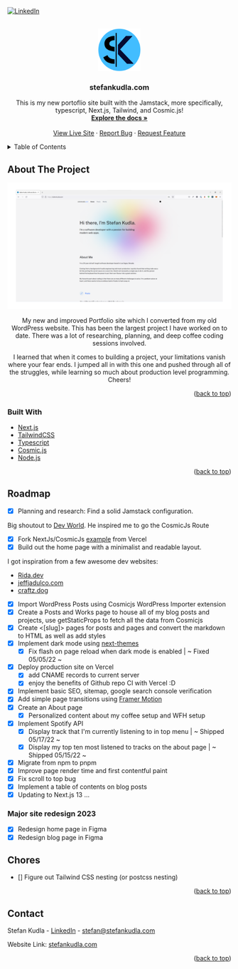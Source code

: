 <div id="top"></div>
<!--
*** Thanks for checking out the Best-README-Template. If you have a suggestion
*** that would make this better, please fork the repo and create a pull request
*** or simply open an issue with the tag "enhancement".
*** Don't forget to give the project a star!
*** Thanks again! Now go create something AMAZING! :D
-->

<!-- PROJECT SHIELDS -->
<!--
*** I'm using markdown "reference style" links for readability.
*** Reference links are enclosed in brackets [ ] instead of parentheses ( ).
*** See the bottom of this document for the declaration of the reference variables
*** for contributors-url, forks-url, etc. This is an optional, concise syntax you may use.
*** https://www.markdownguide.org/basic-syntax/#reference-style-links
-->
<!-- [![Contributors][contributors-shield]][contributors-url]
[![Forks][forks-shield]][forks-url]
[![Stargazers][stars-shield]][stars-url]
[![Issues][issues-shield]][issues-url] -->
<!-- [![MIT License][license-shield]][license-url] -->

[![LinkedIn][linkedin-shield]][linkedin-url]

<!-- PROJECT LOGO -->
<br />
<div align="center">
  <a href="https://stefankudla.com/">
    <img src="/public/images/stefan_kudla_logo_round.png" alt="Stefan Kudla's Logo" width="96" height="96">
  </a>

<h3 align="center">stefankudla.com</h3>

  <p align="center">
    This is my new portoflio site built with the Jamstack, more specifically, typescript, Next.js, Tailwind, and Cosmic.js!
    <br />
    <a href="https://github.com/stefkudla/stefankudla.com"><strong>Explore the docs »</strong></a>
    <br />
    <br />
    <a href="https://stefankudla.com/">View Live Site</a>
    ·
    <a href="https://github.com/stefkudla/stefankudla.com/issues">Report Bug</a>
    ·
    <a href="https://github.com/stefkudla/stefankudla.com/issues">Request Feature</a>
  </p>
</div>

<!-- TABLE OF CONTENTS -->
<details>
  <summary>Table of Contents</summary>
  <ol>
    <li>
      <a href="#about-the-project">About The Project</a>
      <ul>
        <li><a href="#built-with">Built With</a></li>
      </ul>
    </li>
    <li>
      <a href="#getting-started">Getting Started</a>
      <ul>
        <li><a href="#prerequisites">Prerequisites</a></li>
        <li><a href="#installation">Installation</a></li>
      </ul>
    </li>
<!--     <li><a href="#usage">Usage</a></li> -->
    <li><a href="#roadmap">Roadmap</a></li>
    <li><a href="#contributing">Contributing</a></li>
<!--     <li><a href="#license">License</a></li> -->
    <li><a href="#contact">Contact</a></li>
<!--     <li><a href="#acknowledgments">Acknowledgments</a></li> -->
  </ol>
</details>

<!-- ABOUT THE PROJECT -->

## About The Project

[![stefankudla.com Screen Shot][website-screenshot]](https://stefankudla.com/)

<p align="center">My new and improved Portfolio site which I converted from my old WordPress website. This has been the largest project I have worked on to date. There was a lot of researching, planning, and deep coffee coding sessions involved.</p>

<p align="center">I learned that when it comes to building a project, your limitations vanish where your fear ends. I jumped all in with this one and pushed through all of the struggles, while learning so much about production level programming. Cheers!
</p>

<!-- Here's a blank template to get started: To avoid retyping too much info. Do a search and replace with your text editor for the following: `github_username`, `repo_name`, `twitter_handle`, `linkedin_username`, `email_client`, `email`, `project_title`, `project_description` -->

<p align="right">(<a href="#top">back to top</a>)</p>

### Built With

- [Next.js](https://nextjs.org/)
- [TailwindCSS](https://tailwindcss.com/)
- [Typescript](https://www.typescriptlang.org/)
- [Cosmic.js](https://www.cosmicjs.com/)
- [Node.js](https://nodejs.org/en/)

<p align="right">(<a href="#top">back to top</a>)</p>

<!-- ROADMAP -->

## Roadmap

- [x] Planning and research: Find a solid Jamstack configuration.

<p align="left">Big shoutout to <a href="https://www.youtube.com/watch?v=2ZDmjecLSnU">Dev World</a>. He inspired me to go the CosmicJs Route</p>

- [x] Fork NextJs/CosmicJs [example](https://www.npmjs.com/package/next-themes) from Vercel
- [x] Build out the home page with a minimalist and readable layout.
<p align="left">I got inspiration from a few awesome dev websites:
<ul>
<li><a href="https://www.rida.dev/">Rida.dev</a></li>
<li><a href="https://jeffjadulco.com/">jeffjadulco.com</a></li>
<li><a href="https://www.craftz.dog/">craftz.dog</a></li>
</ul>
</p>

- [x] Import WordPress Posts using Cosmicjs WordPress Importer extension
- [x] Create a Posts and Works page to house all of my blog posts and projects, use getStaticProps to fetch all the data from Cosmicjs
- [x] Create <[slug]> pages for posts and pages and convert the markdown to HTML as well as add styles
- [x] Implement dark mode using [next-themes](https://www.npmjs.com/package/next-themes)
  - [x] Fix flash on page reload when dark mode is enabled | ~ Fixed 05/05/22 ~
- [x] Deploy production site on Vercel
  - [x] add CNAME records to current server
  - [x] enjoy the benefits of Github repo CI with Vercel :D
- [x] Implement basic SEO, sitemap, google search console verification
- [x] Add simple page transitions using [Framer Motion](https://www.framer.com/motion/)
- [x] Create an About page
  - [x] Personalized content about my coffee setup and WFH setup
- [x] Implement Spotify API
  - [x] Display track that I'm currently listening to in top menu | ~ Shipped 05/17/22 ~
  - [x] Display my top ten most listened to tracks on the about page | ~ Shipped 05/15/22 ~
- [x] Migrate from npm to pnpm
- [x] Improve page render time and first contentful paint
- [x] Fix scroll to top bug
- [x] Implement a table of contents on blog posts
- [x] Updating to Next.js 13 ...

### Major site redesign 2023

- [x] Redesign home page in Figma
- [x] Redesign blog page in Figma

## Chores

- [] Figure out Tailwind CSS nesting (or postcss nesting)

<!-- See the [open issues](https://github.com/github_username/repo_name/issues) for a full list of proposed features (and known issues). -->

<p align="right">(<a href="#top">back to top</a>)</p>

<!-- LICENSE -->
<!-- ## License

Distributed under the MIT License. See `LICENSE.txt` for more information. -->

<!-- CONTACT -->

## Contact

Stefan Kudla - [LinkedIn](https://www.linkedin.com/in/stefankudla/) - stefan@stefankudla.com

Website Link: [stefankudla.com](https://stefankudla.com/)

<!-- ACKNOWLEDGMENTS -->
<!-- ## Acknowledgments

* []()
* []()
* []() -->

<p align="right">(<a href="#top">back to top</a>)</p>

<!-- MARKDOWN LINKS & IMAGES -->
<!-- https://www.markdownguide.org/basic-syntax/#reference-style-links -->

[linkedin-shield]: https://img.shields.io/badge/-LinkedIn-black.svg?style=for-the-badge&logo=linkedin&colorB=555
[linkedin-url]: https://www.linkedin.com/in/stefankudla/
[website-screenshot]: /public/images/stefankudla-snippet.png
